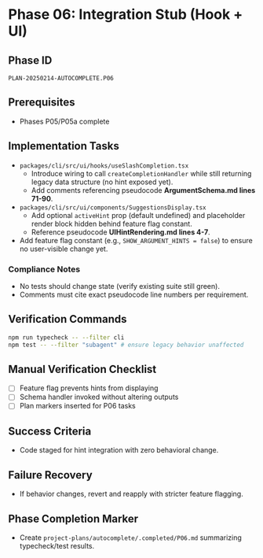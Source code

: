 # Phase 06: Integration Stub (Hook + UI)

## Phase ID
`PLAN-20250214-AUTOCOMPLETE.P06`

## Prerequisites
- Phases P05/P05a complete

## Implementation Tasks
- `packages/cli/src/ui/hooks/useSlashCompletion.tsx`
  - Introduce wiring to call `createCompletionHandler` while still returning legacy data structure (no hint exposed yet).
  - Add comments referencing pseudocode **ArgumentSchema.md lines 71-90**.
- `packages/cli/src/ui/components/SuggestionsDisplay.tsx`
  - Add optional `activeHint` prop (default undefined) and placeholder render block hidden behind feature flag constant.
  - Reference pseudocode **UIHintRendering.md lines 4-7**.
- Add feature flag constant (e.g., `SHOW_ARGUMENT_HINTS = false`) to ensure no user-visible change yet.

### Compliance Notes
- No tests should change state (verify existing suite still green).
- Comments must cite exact pseudocode line numbers per requirement.

## Verification Commands

```bash
npm run typecheck -- --filter cli
npm test -- --filter "subagent" # ensure legacy behavior unaffected
```

## Manual Verification Checklist
- [ ] Feature flag prevents hints from displaying
- [ ] Schema handler invoked without altering outputs
- [ ] Plan markers inserted for P06 tasks

## Success Criteria
- Code staged for hint integration with zero behavioral change.

## Failure Recovery
- If behavior changes, revert and reapply with stricter feature flagging.

## Phase Completion Marker
- Create `project-plans/autocomplete/.completed/P06.md` summarizing typecheck/test results.
